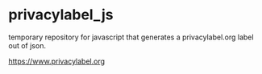 # privacylabel_js
temporary repository for javascript that generates a privacylabel.org label out of json.

https://www.privacylabel.org
